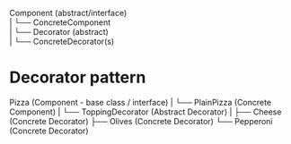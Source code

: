 Component (abstract/interface)   
   |
   └── ConcreteComponent  
   |
   └── Decorator (abstract)  
          |
          └── ConcreteDecorator(s)


# Decorator pattern

Pizza (Component - base class / interface)
   |
   └── PlainPizza (Concrete Component)
   |
   └── ToppingDecorator (Abstract Decorator)
          |
          ├── Cheese (Concrete Decorator)
          ├── Olives (Concrete Decorator)
          └── Pepperoni (Concrete Decorator)
